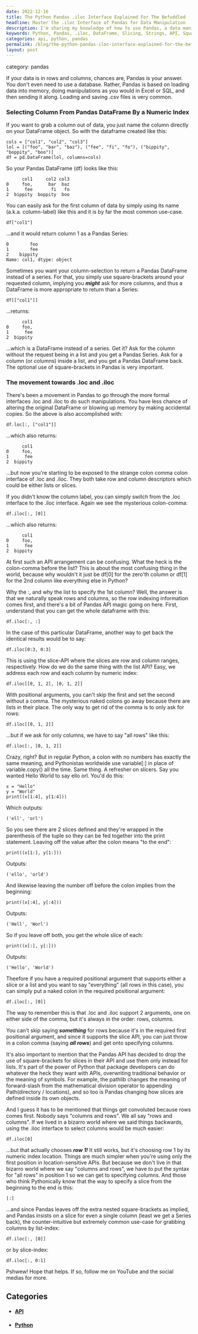 ```yaml
---
date: 2022-12-16
title: The Python Pandas .iloc Interface Explained For The Befuddled
headline: Master the .iloc Interface of Pandas for Data Manipulation
description: I'm sharing my knowledge of how to use Pandas, a data manipulation tool, to select columns from a DataFrame by using its name or the .loc or .iloc interfaces. I'll explain how to use slices to specify row and column ranges, how to use a colon to select all rows, and why the Pandas API has chosen to drop the use of square-brackets for slices.
keywords: Python, Pandas, .iloc, DataFrame, Slicing, Strings, API, Square-Brackets, Colon, Positional Argument, Rows, Columns
categories: api, python, pandas
permalink: /blog/the-python-pandas-iloc-interface-explained-for-the-befuddled/
layout: post
---
```


category: pandas

If your data is in rows and columns, chances are, Pandas is your answer. You
don't even need to use a database. Rather, Pandas is based on loading data into
memory, doing manipulations as you would in Excel or SQL, and then sending it
along. Loading and saving .csv files is very common.

### Selecting Column From Pandas DataFrame By a Numeric Index

If you want to grab a column out of data, you just name the column directly on
your DataFrame object. So with the dataframe created like this:

    cols = ["col1", "col2", "col3"]
    lol = [("foo", "bar", "baz"), ("fee", "fi", "fo"), ("bippity", "boppity", "boo")]
    df = pd.DataFrame(lol, columns=cols)

So your Pandas DataFrame (df) looks like this:

          col1     col2 col3
    0     foo,      bar  baz
    1      fee       fi   fo
    2  bippity  boppity  boo

You can easily ask for the first column of data by simply using its name
(a.k.a. column-label) like this and it is by far the most common use-case.

    df["col1"]

...and it would return column 1 as a Pandas Series:

    0        foo
    1        fee
    2    bippity
    Name: col1, dtype: object

Sometimes you want your column-selection to return a Pandas DataFrame instead
of a series. For that, you simply use square-brackets around your requested
column, implying you ***might*** ask for more columns, and thus a DataFrame is
more appropriate to return than a Series:

    df[["col1"]]

...returns:

          col1
    0     foo,
    1      fee
    2  bippity

...which is a DataFrame instead of a series. Get it? Ask for the column without
the request being in a list and you get a Pandas Series. Ask for a column (or
columns) inside a list, and you get a Pandas DataFrame back. The optional use
of square-brackets in Pandas is very important.

### The movement towards .loc and .iloc

There's been a movement in Pandas to go through the more formal interfaces .loc
and .iloc to do such manipulations. You have less chance of altering the
original DataFrame or blowing up memory by making accidental copies. So the
above is also accomplished with:

    df.loc[:, ["col1"]]

...which also returns:

          col1
    0     foo,
    1      fee
    2  bippity

...but now you're starting to be exposed to the strange colon comma colon
interface of .loc and .iloc. They both take row and column descriptors which
could be either lists or slices.

If you didn't know the column label, you can simply switch from the .loc
interface to the .iloc interface. Again we see the mysterious colon-comma:

    df.iloc[:, [0]]

...which also returns:

          col1
    0     foo,
    1      fee
    2  bippity

At first such an API arrangement can be confusing. What the heck is the
colon-comma before the list? This is about the most confusing thing in the
world, because why wouldn't it just be df[0] for the zero'th column or df[1]
for the 2nd column like everything else in Python?

Why the :, and why the list to specify the 1st column? Well, the answer is that
we naturally speak rows and columns, so the row indexing information comes
first, and there's a bit of Pandas API magic going on here. First, understand
that you can get the whole dataframe with this:

    df.iloc[:, :]

In the case of this particular DataFrame, another way to get back the identical
results would be to say:

    df.iloc[0:3, 0:3]

This is using the slice-API where the slices are row and column ranges,
respectively. How do we do the same thing with the list API? Easy, we address
each row and each column by numeric index:

    df.iloc[[0, 1, 2], [0, 1, 2]]

With positional arguments, you can't skip the first and set the second without
a comma. The mysterious naked colons go away because there are lists in their
place. The only way to get rid of the comma is to only ask for rows:

    df.iloc[[0, 1, 2]]

...but if we ask for only columns, we have to say "all rows" like this:

    df.iloc[:, [0, 1, 2]]

Crazy, right? But in regular Python, a colon with no numbers has exactly the
same meaning, and Pythonistas worldwide use variable[:] in place of
variable.copy() all the time. Same thing. A refresher on slicers. Say you
wanted Hello World to say ello orl. You'd do this:

    x = "Hello"
    y = "World"
    print((x[1:4], y[1:4]))

Which outputs:

    ('ell', 'orl')

So you see there are 2 slices defined and they're wrapped in the parenthesis of
the tuple so they can be fed together into the print statement. Leaving off the
value after the colon means "to the end":

    print((x[1:], y[1:]))

Outputs:

    ('ello', 'orld')

And likewise leaving the number off before the colon implies from the
beginning:

    print((x[:4], y[:4]))

Outputs:

    ('Hell', 'Worl')

So if you leave off both, you get the whole slice of each:

    print((x[:], y[:]))

Outputs:

    ('Hello', 'World')

Theefore if you have a required positional argument that supports either a
slice or a list and you want to say "everything" (all rows in this case), you
can simply put a naked colon in the required positional argument:

    df.iloc[:, [0]]

The way to remember this is that .loc and .iloc support 2 arguments, one on
either side of the comma, but it's always in the order: rows, columns.

You can't skip saying ***something*** for rows because it's in the required
first positional argument, and since it supports the slice API, you can just
throw in a colon comma (saying ***all rows***) and get onto specifying columns.

It's also important to mention that the Pandas API has decided to drop the use
of square-brackets for slices in their API and use them only instead for lists.
It's part of the power of Python that package developers can do whatever the
heck they want with APIs, overwriting traditional behavior or the meaning of
symbols. For example, the pathlib changes the meaning of forward-slash from the
mathematical division operator to appending Path(directory / locations), and so
too is Pandas changing how slices are defined inside its own objects.

And I guess it has to be mentioned that things get convoluted because rows
comes first. Nobody says "columns and rows". We all say "rows and columns". If
we lived in a bizarro world where we said things backwards, using the .iloc
interface to select columns would be much easier:

    df.iloc[0]

...but that actually chooses ***row 1!*** It still works, but it's choosing row
1 by its numeric index location. Things are much simpler when you're using only
the first position in location-sensitive APIs. But because we don't live in
that bizarro world where we say "columns and rows", we have to put the syntax
for "all rows" in position 1 so we can get to specifying columns. And those who
think Pythonically know that the way to specify a slice from the beginning to
the end is this:

    [:]

...and since Pandas leaves off the extra nested square-brackets as implied, and
Pandas insists on a slice for even a single column (least we get a Series
back), the counter-intuitive but extremely common use-case for grabbing columns
by list-index:

    df.iloc[:, [0]]

or by slice-index:

    df.iloc[:, 0:1]

Pshwew! Hope that helps. If so, follow me on YouTube and the social medias for
more.



## Categories

<ul>
<li><h4><a href='/api/'>API</a></h4></li>
<li><h4><a href='/python/'>Python</a></h4></li></ul>